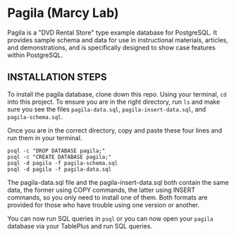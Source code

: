 # Pagila (Marcy Lab)


Pagila is a "DVD Rental Store" type example database for PostgreSQL. It provides sample schema and data for use in instructional materials, articles, and demonstrations, and is specifically designed to show case features within PostgreSQL. 



## INSTALLATION STEPS


To install the pagila database, clone down this repo. Using your terminal, `cd` into this project. To ensure you are in the right directory, run `ls` and make sure you see the files `pagila-data.sql`, `pagila-insert-data.sql`, and `pagila-schema.sql`.

Once you are in the correct directory, copy and paste these four lines and run them in your terminal. 

```
psql -c "DROP DATABASE pagila;"
psql -c "CREATE DATABASE pagila;"
psql -d pagila -f pagila-schema.sql
psql -d pagila -f pagila-data.sql
```

The pagila-data.sql file and the pagila-insert-data.sql both contain the same
data, the former using COPY commands, the latter using INSERT commands, so you 
only need to install one of them. Both formats are provided for those who have
trouble using one version or another.

You can now run SQL queries in `psql` or you can now open your `pagila` database via your TablePlus and run SQL queries. 
